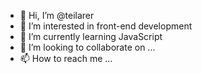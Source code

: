 - 👋 Hi, I’m @teilarer
- 👀 I’m interested in front-end development
- 🌱 I’m currently learning JavaScript
- 💞️ I’m looking to collaborate on ...
- 📫 How to reach me ...

<!---
teilarer/teilarer is a ✨ special ✨ repository because its `README.md` (this file) appears on your GitHub profile.
You can click the Preview link to take a look at your changes.
--->
